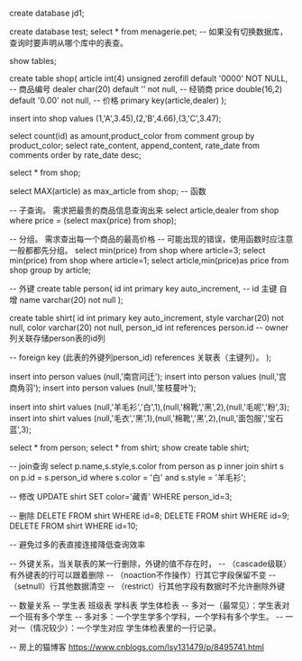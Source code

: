 create database jd1;

create database test;
select * from menagerie.pet; -- 如果没有切换数据库，查询时要声明从哪个库中的表查。


show tables;

create table shop(
  article int(4) unsigned zerofill default '0000' NOT NULL, -- 商品编号
  dealer char(20) default '' not null, -- 经销商
  price double(16,2) default '0.00' not null, -- 价格
  primary key(article,dealer)
);

insert into shop values (1,'A',3.45),(2,'B',4.66),(3,'C',3.47);


select count(id) as amount,product_color from comment group by product_color;
select rate_content, append_content, rate_date from comments order by  rate_date desc;


select * from shop;

select MAX(article) as max_article from shop; -- 函数

-- 子查询。 需求把最贵的商品信息查询出来
select article,dealer from shop
where price = (select max(price) from shop);

-- 分组。 需求查出每一个商品的最高价格
-- 可能出现的错误，使用函数时应注意一般都都先分组。
select min(price) from shop where article=3;
select min(price) from shop where article=1;
select article,min(price)as price from shop group by article;

-- 外键
create table person(
  id int primary key auto_increment, -- id 主键 自增
  name varchar(20) not null
);

create table shirt(
  id int primary key auto_increment,
  style varchar(20) not null,
  color varchar(20) not null,
  person_id int references person.id   -- owner列关联存储person表的id列

  -- foreign key (此表的外键列person_id) references 关联表（主键列）。
);

insert into person values (null,'南宫问迁');
insert into person values (null,'宫商角羽');
insert into person values (null,'笙枝蔓叶');


insert into shirt values (null,'羊毛衫','白',1),(null,'棉靴','黑',2),(null,'毛呢','粉',3);
insert into shirt values (null,'毛衣','黑',1),(null,'棉靴','黑',2),(null,'面包服','宝石蓝',3);

select * from person;
select * from shirt;
show create table shirt;

-- join查询
select p.name,s.style,s.color from person as p inner join shirt s on p.id = s.person_id where s.color = '白' and s.style = '羊毛衫';


-- 修改
UPDATE shirt SET color='藏青' WHERE person_id=3;


-- 删除
DELETE FROM shirt WHERE id=8;
DELETE FROM shirt WHERE id=9;
DELETE FROM shirt WHERE id=10;


-- 避免过多的表直接连接降低查询效率

-- 外键关系，当关联表的某一行删除，外键的值不存在时，
-- （cascade级联）有外键表的行可以跟着删除
-- （noaction不作操作）行其它字段保留不变
-- （setnull）行其他数据清空
-- （restrict）行其他字段有数据时不允许删除外键



-- 数量关系
-- 学生表 班级表 学科表 学生体检表
-- 多对一（最常见）：学生表对一个班有多个学生
-- 多对多：一个学生学多个学科，一个学科有多个学生。
-- 一对一（情况较少）：一个学生对应 学生体检表里的一行记录。


-- 房上的猫博客 https://www.cnblogs.com/lsy131479/p/8495741.html
